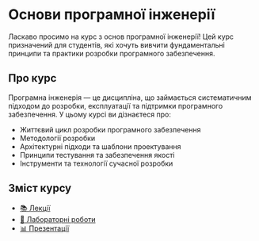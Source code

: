 # Основи програмної інженерії

Ласкаво просимо на курс з основ програмної інженерії! Цей курс призначений для студентів, які хочуть вивчити фундаментальні принципи та практики розробки програмного забезпечення.

## Про курс

Програмна інженерія — це дисципліна, що займається систематичним підходом до розробки, експлуатації та підтримки програмного забезпечення. У цьому курсі ви дізнаєтеся про:

- Життєвий цикл розробки програмного забезпечення
- Методології розробки
- Архітектурні підходи та шаблони проектування
- Принципи тестування та забезпечення якості
- Інструменти та технології сучасної розробки

## Зміст курсу

- [📚 Лекції](lectures/index.md)
- [🧪 Лабораторні роботи](labs/index.md)
- [📊 Презентації](presentations/index.md)
